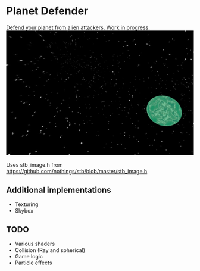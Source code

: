 # Planet Defender
Defend your planet from alien attackers.
Work in progress.
<img src="/gifs/SpaceScene.PNG?raw=true">

Uses stb_image.h from https://github.com/nothings/stb/blob/master/stb_image.h

## Additional implementations
- Texturing
- Skybox

## TODO
- Various shaders
- Collision (Ray and spherical)
- Game logic
- Particle effects
